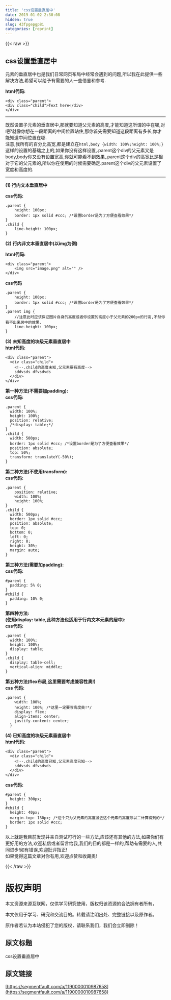 ```yaml
---
title: 'css设置垂直居中' 
date: 2019-01-02 2:30:08
hidden: true
slug: 43fpgepgp8i
categories: [reprint]
---
```


{{< raw >}}

                    
<h2 id="articleHeader0">css设置垂直居中</h2>
<p>元素的垂直居中也是我们日常网页布局中经常会遇到的问题,所以我在此提供一些解决方法,希望可以给予有需要的人一些借鉴和参考.</p>
<p><strong>html代码:</strong></p>
<div class="widget-codetool" style="display:none;">
      <div class="widget-codetool--inner">
      <span class="selectCode code-tool" data-toggle="tooltip" data-placement="top" title="" data-original-title="全选"></span>
      <span type="button" class="copyCode code-tool" data-toggle="tooltip" data-placement="top" data-clipboard-text="<div class=&quot;parent&quot;>
<div class=&quot;child&quot;>Text here</div>
</div>" title="" data-original-title="复制"></span>
      <span type="button" class="saveToNote code-tool" data-toggle="tooltip" data-placement="top" title="" data-original-title="放进笔记"></span>
      </div>
      </div><pre class="hljs applescript"><code>&lt;<span class="hljs-keyword">div</span> <span class="hljs-built_in">class</span>=<span class="hljs-string">"parent"</span>&gt;
&lt;<span class="hljs-keyword">div</span> <span class="hljs-built_in">class</span>=<span class="hljs-string">"child"</span>&gt;Text here&lt;/<span class="hljs-keyword">div</span>&gt;
&lt;/<span class="hljs-keyword">div</span>&gt;</code></pre>
<hr>
<p>既然设置子元素的垂直居中,那就要知道父元素的高度,才能知道这所谓的中在哪,对吧?就像你想在一段距离的中间位置站住,那你首先需要知道这段距离有多长,你才能知道中间位置在哪.<br>注意,我所有的百分比高宽,都是建立在<code>html,body {width: 100%;height: 100%;}</code>这样的设置的基础之上的,如果你没有这样设置,.parent这个div的父元素又是body,body你又没有设置宽高,你就可能看不到效果,.parent这个div的高宽比是相对于它的父元素的,所以你在使用的时候需要确定.parent这个div的父元素设置了宽度和高度的.</p>
<hr>
<p><strong>(1) 行内文本垂直居中</strong></p>
<p><strong>css代码:</strong></p>
<div class="widget-codetool" style="display:none;">
      <div class="widget-codetool--inner">
      <span class="selectCode code-tool" data-toggle="tooltip" data-placement="top" title="" data-original-title="全选"></span>
      <span type="button" class="copyCode code-tool" data-toggle="tooltip" data-placement="top" data-clipboard-text=".parent {
    height: 100px;
    border: 1px solid #ccc; /*设置border是为了方便查看效果*/
}
.child {
    line-height: 100px;
}" title="" data-original-title="复制"></span>
      <span type="button" class="saveToNote code-tool" data-toggle="tooltip" data-placement="top" title="" data-original-title="放进笔记"></span>
      </div>
      </div><pre class="hljs css"><code><span class="hljs-selector-class">.parent</span> {
    <span class="hljs-attribute">height</span>: <span class="hljs-number">100px</span>;
    <span class="hljs-attribute">border</span>: <span class="hljs-number">1px</span> solid <span class="hljs-number">#ccc</span>; <span class="hljs-comment">/*设置border是为了方便查看效果*/</span>
}
<span class="hljs-selector-class">.child</span> {
    <span class="hljs-attribute">line-height</span>: <span class="hljs-number">100px</span>;
}</code></pre>
<p><strong>(2) 行内非文本垂直居中(以img为例)</strong></p>
<p><strong>html代码:</strong></p>
<div class="widget-codetool" style="display:none;">
      <div class="widget-codetool--inner">
      <span class="selectCode code-tool" data-toggle="tooltip" data-placement="top" title="" data-original-title="全选"></span>
      <span type="button" class="copyCode code-tool" data-toggle="tooltip" data-placement="top" data-clipboard-text="<div class=&quot;parent&quot;>
    <img src=&quot;image.png&quot; alt=&quot;&quot; />
</div>" title="" data-original-title="复制"></span>
      <span type="button" class="saveToNote code-tool" data-toggle="tooltip" data-placement="top" title="" data-original-title="放进笔记"></span>
      </div>
      </div><pre class="hljs javascript"><code>&lt;div <span class="hljs-class"><span class="hljs-keyword">class</span></span>=<span class="hljs-string">"parent"</span>&gt;
    <span class="xml"><span class="hljs-tag">&lt;<span class="hljs-name">img</span> <span class="hljs-attr">src</span>=<span class="hljs-string">"image.png"</span> <span class="hljs-attr">alt</span>=<span class="hljs-string">""</span> /&gt;</span>
<span class="hljs-tag">&lt;/<span class="hljs-name">div</span>&gt;</span></span></code></pre>
<p><strong>css代码</strong></p>
<div class="widget-codetool" style="display:none;">
      <div class="widget-codetool--inner">
      <span class="selectCode code-tool" data-toggle="tooltip" data-placement="top" title="" data-original-title="全选"></span>
      <span type="button" class="copyCode code-tool" data-toggle="tooltip" data-placement="top" data-clipboard-text=".parent {
    height: 100px;
    border: 1px solid #ccc; /*设置border是为了方便查看效果*/
}
.parent img {
    //注意此时应该保证图片自身的高度或者你设置的高度小于父元素的200px的行高,不然你看不出来居中的效果.
    line-height: 100px;
}" title="" data-original-title="复制"></span>
      <span type="button" class="saveToNote code-tool" data-toggle="tooltip" data-placement="top" title="" data-original-title="放进笔记"></span>
      </div>
      </div><pre class="hljs stylus"><code><span class="hljs-selector-class">.parent</span> {
    <span class="hljs-attribute">height</span>: <span class="hljs-number">100px</span>;
    <span class="hljs-attribute">border</span>: <span class="hljs-number">1px</span> solid <span class="hljs-number">#ccc</span>; <span class="hljs-comment">/*设置border是为了方便查看效果*/</span>
}
<span class="hljs-selector-class">.parent</span> <span class="hljs-selector-tag">img</span> {
    <span class="hljs-comment">//注意此时应该保证图片自身的高度或者你设置的高度小于父元素的200px的行高,不然你看不出来居中的效果.</span>
    <span class="hljs-attribute">line-height</span>: <span class="hljs-number">100px</span>;
}</code></pre>
<p><strong>(3) 未知高度的块级元素垂直居中</strong><br><strong>html代码:</strong></p>
<div class="widget-codetool" style="display:none;">
      <div class="widget-codetool--inner">
      <span class="selectCode code-tool" data-toggle="tooltip" data-placement="top" title="" data-original-title="全选"></span>
      <span type="button" class="copyCode code-tool" data-toggle="tooltip" data-placement="top" data-clipboard-text="<div class=&quot;parent&quot;>
  <div class=&quot;child&quot;>
    <!--.child的高度未知,父元素要有高度-->
    sddvsds dfvsdvds
  </div>
</div>" title="" data-original-title="复制"></span>
      <span type="button" class="saveToNote code-tool" data-toggle="tooltip" data-placement="top" title="" data-original-title="放进笔记"></span>
      </div>
      </div><pre class="hljs javascript"><code>&lt;div <span class="hljs-class"><span class="hljs-keyword">class</span></span>=<span class="hljs-string">"parent"</span>&gt;
  <span class="xml"><span class="hljs-tag">&lt;<span class="hljs-name">div</span> <span class="hljs-attr">class</span>=<span class="hljs-string">"child"</span>&gt;</span>
    <span class="hljs-comment">&lt;!--.child的高度未知,父元素要有高度--&gt;</span>
    sddvsds dfvsdvds
  <span class="hljs-tag">&lt;/<span class="hljs-name">div</span>&gt;</span></span>
&lt;<span class="hljs-regexp">/div&gt;</span></code></pre>
<p><strong>第一种方法(不需要加padding):</strong><br><strong>css代码:</strong></p>
<div class="widget-codetool" style="display:none;">
      <div class="widget-codetool--inner">
      <span class="selectCode code-tool" data-toggle="tooltip" data-placement="top" title="" data-original-title="全选"></span>
      <span type="button" class="copyCode code-tool" data-toggle="tooltip" data-placement="top" data-clipboard-text=".parent {
  width: 100%;
  height: 100%;
  position: relative;
  /*display: table;*/
}
.child {
  width: 500px;
  border: 1px solid #ccc; /*设置border是为了方便查看效果*/
  position: absolute;
  top: 50%;
  transform: translateY(-50%);
}" title="" data-original-title="复制"></span>
      <span type="button" class="saveToNote code-tool" data-toggle="tooltip" data-placement="top" title="" data-original-title="放进笔记"></span>
      </div>
      </div><pre class="hljs css"><code><span class="hljs-selector-class">.parent</span> {
  <span class="hljs-attribute">width</span>: <span class="hljs-number">100%</span>;
  <span class="hljs-attribute">height</span>: <span class="hljs-number">100%</span>;
  <span class="hljs-attribute">position</span>: relative;
  <span class="hljs-comment">/*display: table;*/</span>
}
<span class="hljs-selector-class">.child</span> {
  <span class="hljs-attribute">width</span>: <span class="hljs-number">500px</span>;
  <span class="hljs-attribute">border</span>: <span class="hljs-number">1px</span> solid <span class="hljs-number">#ccc</span>; <span class="hljs-comment">/*设置border是为了方便查看效果*/</span>
  <span class="hljs-attribute">position</span>: absolute;
  <span class="hljs-attribute">top</span>: <span class="hljs-number">50%</span>;
  <span class="hljs-attribute">transform</span>: <span class="hljs-built_in">translateY</span>(-50%);
}</code></pre>
<p><strong>第二种方法(不使用transform):</strong><br><strong>css代码:</strong></p>
<div class="widget-codetool" style="display:none;">
      <div class="widget-codetool--inner">
      <span class="selectCode code-tool" data-toggle="tooltip" data-placement="top" title="" data-original-title="全选"></span>
      <span type="button" class="copyCode code-tool" data-toggle="tooltip" data-placement="top" data-clipboard-text=".parent {
    position: relative;
    width: 100%;
    height: 100%;
}
.child {
  width: 500px;
  border: 1px solid #ccc;
  position: absolute;
  top: 0;
  bottom: 0;
  left: 0;
  right: 0;
  height: 30%;
  margin: auto;
}" title="" data-original-title="复制"></span>
      <span type="button" class="saveToNote code-tool" data-toggle="tooltip" data-placement="top" title="" data-original-title="放进笔记"></span>
      </div>
      </div><pre class="hljs css"><code><span class="hljs-selector-class">.parent</span> {
    <span class="hljs-attribute">position</span>: relative;
    <span class="hljs-attribute">width</span>: <span class="hljs-number">100%</span>;
    <span class="hljs-attribute">height</span>: <span class="hljs-number">100%</span>;
}
<span class="hljs-selector-class">.child</span> {
  <span class="hljs-attribute">width</span>: <span class="hljs-number">500px</span>;
  <span class="hljs-attribute">border</span>: <span class="hljs-number">1px</span> solid <span class="hljs-number">#ccc</span>;
  <span class="hljs-attribute">position</span>: absolute;
  <span class="hljs-attribute">top</span>: <span class="hljs-number">0</span>;
  <span class="hljs-attribute">bottom</span>: <span class="hljs-number">0</span>;
  <span class="hljs-attribute">left</span>: <span class="hljs-number">0</span>;
  <span class="hljs-attribute">right</span>: <span class="hljs-number">0</span>;
  <span class="hljs-attribute">height</span>: <span class="hljs-number">30%</span>;
  <span class="hljs-attribute">margin</span>: auto;
}</code></pre>
<p><strong>第三种方法(需要加padding):</strong><br><strong>css代码:</strong></p>
<div class="widget-codetool" style="display:none;">
      <div class="widget-codetool--inner">
      <span class="selectCode code-tool" data-toggle="tooltip" data-placement="top" title="" data-original-title="全选"></span>
      <span type="button" class="copyCode code-tool" data-toggle="tooltip" data-placement="top" data-clipboard-text="#parent {
  padding: 5% 0;
}
#child {
  padding: 10% 0;
}" title="" data-original-title="复制"></span>
      <span type="button" class="saveToNote code-tool" data-toggle="tooltip" data-placement="top" title="" data-original-title="放进笔记"></span>
      </div>
      </div><pre class="hljs css"><code><span class="hljs-selector-id">#parent</span> {
  <span class="hljs-attribute">padding</span>: <span class="hljs-number">5%</span> <span class="hljs-number">0</span>;
}
<span class="hljs-selector-id">#child</span> {
  <span class="hljs-attribute">padding</span>: <span class="hljs-number">10%</span> <span class="hljs-number">0</span>;
}</code></pre>
<p><strong>第四种方法:</strong><br><strong>(使用display: table,此种方法也适用于行内文本元素的居中):</strong><br><strong>css代码:</strong></p>
<div class="widget-codetool" style="display:none;">
      <div class="widget-codetool--inner">
      <span class="selectCode code-tool" data-toggle="tooltip" data-placement="top" title="" data-original-title="全选"></span>
      <span type="button" class="copyCode code-tool" data-toggle="tooltip" data-placement="top" data-clipboard-text=".parent {
  width: 100%;
  height: 100%;
  display: table;
}
.child {
  display: table-cell;
  vertical-align: middle;
}" title="" data-original-title="复制"></span>
      <span type="button" class="saveToNote code-tool" data-toggle="tooltip" data-placement="top" title="" data-original-title="放进笔记"></span>
      </div>
      </div><pre class="hljs css"><code><span class="hljs-selector-class">.parent</span> {
  <span class="hljs-attribute">width</span>: <span class="hljs-number">100%</span>;
  <span class="hljs-attribute">height</span>: <span class="hljs-number">100%</span>;
  <span class="hljs-attribute">display</span>: table;
}
<span class="hljs-selector-class">.child</span> {
  <span class="hljs-attribute">display</span>: table-cell;
  <span class="hljs-attribute">vertical-align</span>: middle;
}</code></pre>
<p><strong>第五种方法(flex布局,这里需要考虑兼容性奥!)</strong><br><strong>css 代码:</strong></p>
<div class="widget-codetool" style="display:none;">
      <div class="widget-codetool--inner">
      <span class="selectCode code-tool" data-toggle="tooltip" data-placement="top" title="" data-original-title="全选"></span>
      <span type="button" class="copyCode code-tool" data-toggle="tooltip" data-placement="top" data-clipboard-text=".parent {
    width: 100%;
    height: 100%; /*这里一定要写高度奥!*/
    display: flex;
    align-items: center;
    justify-content: center;
  }" title="" data-original-title="复制"></span>
      <span type="button" class="saveToNote code-tool" data-toggle="tooltip" data-placement="top" title="" data-original-title="放进笔记"></span>
      </div>
      </div><pre class="hljs css"><code><span class="hljs-selector-class">.parent</span> {
    <span class="hljs-attribute">width</span>: <span class="hljs-number">100%</span>;
    <span class="hljs-attribute">height</span>: <span class="hljs-number">100%</span>; <span class="hljs-comment">/*这里一定要写高度奥!*/</span>
    <span class="hljs-attribute">display</span>: flex;
    <span class="hljs-attribute">align-items</span>: center;
    <span class="hljs-attribute">justify-content</span>: center;
  }</code></pre>
<p><strong>(4) 已知高度的块级元素垂直居中</strong><br><strong>html代码:</strong></p>
<div class="widget-codetool" style="display:none;">
      <div class="widget-codetool--inner">
      <span class="selectCode code-tool" data-toggle="tooltip" data-placement="top" title="" data-original-title="全选"></span>
      <span type="button" class="copyCode code-tool" data-toggle="tooltip" data-placement="top" data-clipboard-text="<div class=&quot;parent&quot;>
  <div class=&quot;child&quot;>
    <!--.child的高度已知,父元素高度已知-->
    sddvsds dfvsdvds
  </div>
</div>" title="" data-original-title="复制"></span>
      <span type="button" class="saveToNote code-tool" data-toggle="tooltip" data-placement="top" title="" data-original-title="放进笔记"></span>
      </div>
      </div><pre class="hljs javascript"><code>&lt;div <span class="hljs-class"><span class="hljs-keyword">class</span></span>=<span class="hljs-string">"parent"</span>&gt;
  <span class="xml"><span class="hljs-tag">&lt;<span class="hljs-name">div</span> <span class="hljs-attr">class</span>=<span class="hljs-string">"child"</span>&gt;</span>
    <span class="hljs-comment">&lt;!--.child的高度已知,父元素高度已知--&gt;</span>
    sddvsds dfvsdvds
  <span class="hljs-tag">&lt;/<span class="hljs-name">div</span>&gt;</span></span>
&lt;<span class="hljs-regexp">/div&gt;</span></code></pre>
<p><strong>css代码:</strong></p>
<div class="widget-codetool" style="display:none;">
      <div class="widget-codetool--inner">
      <span class="selectCode code-tool" data-toggle="tooltip" data-placement="top" title="" data-original-title="全选"></span>
      <span type="button" class="copyCode code-tool" data-toggle="tooltip" data-placement="top" data-clipboard-text="#parent {
  height: 300px;
}
#child {
  height: 40px;
  margin-top: 130px; /*这个只为父元素的高度减去这个元素的高度除以二计算得到的*/
  border: 1px solid #ccc;
}" title="" data-original-title="复制"></span>
      <span type="button" class="saveToNote code-tool" data-toggle="tooltip" data-placement="top" title="" data-original-title="放进笔记"></span>
      </div>
      </div><pre class="hljs css"><code><span class="hljs-selector-id">#parent</span> {
  <span class="hljs-attribute">height</span>: <span class="hljs-number">300px</span>;
}
<span class="hljs-selector-id">#child</span> {
  <span class="hljs-attribute">height</span>: <span class="hljs-number">40px</span>;
  <span class="hljs-attribute">margin-top</span>: <span class="hljs-number">130px</span>; <span class="hljs-comment">/*这个只为父元素的高度减去这个元素的高度除以二计算得到的*/</span>
  <span class="hljs-attribute">border</span>: <span class="hljs-number">1px</span> solid <span class="hljs-number">#ccc</span>;
}</code></pre>
<p>以上就是我目前发现并亲自测试可行的一些方法,应该还有其他的方法,如果你们有更好用的方法,欢迎私信或者留言给我,我们的目的都是一样的,帮助有需要的人,共同进步!如有错误,欢迎批评指正!<br>如果觉得这篇文章对你有用,欢迎点赞和收藏奥!</p>

                
{{< /raw >}}

# 版权声明
本文资源来源互联网，仅供学习研究使用，版权归该资源的合法拥有者所有，

本文仅用于学习、研究和交流目的。转载请注明出处、完整链接以及原作者。

原作者若认为本站侵犯了您的版权，请联系我们，我们会立即删除！

## 原文标题
css设置垂直居中

## 原文链接
[https://segmentfault.com/a/1190000010987658](https://segmentfault.com/a/1190000010987658)

